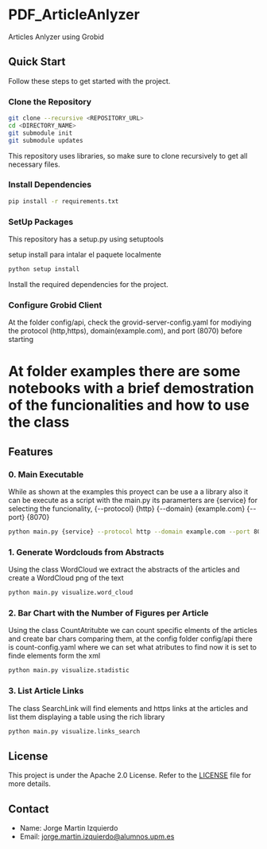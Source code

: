
# PDF_ArticleAnlyzer

Articles Anlyzer using Grobid


## Quick Start

Follow these steps to get started with the project.

### Clone the Repository

```bash
git clone --recursive <REPOSITORY_URL>
cd <DIRECTORY_NAME>
git submodule init
git submodule updates
```

This repository uses libraries, so make sure to clone recursively to get all necessary files.

### Install Dependencies

```bash
pip install -r requirements.txt
```


### SetUp Packages
 This repository has a setup.py using setuptools

setup install para intalar el paquete localmente
```bash
python setup install
```

Install the required dependencies for the project.

### Configure Grobid Client

At the folder config/api, check the grovid-server-config.yaml for modiying the protocol (http,https), domain(example.com), and port (8070) before starting


# At folder examples there are some notebooks with a brief demostration of the funcionalities and how to use the class

## Features

### 0. Main Executable

While as shown at the examples this proyect can be use a a library also it can be execute as a script with the main.py
its paramerters are  {service} for selecting the funcionality, {--protocol} {http}  {--domain} {example.com}  {--port} {8070}

```bash
python main.py {service} --protocol http --domain example.com --port 8070
```

### 1. Generate Wordclouds from Abstracts

Using the class WordCloud we extract the abstracts of the articles and create a WordCloud png of the text

```bash
python main.py visualize.word_cloud 
```


### 2. Bar Chart with the Number of Figures per Article

Using the class CountAtritubte we can count specific elments of the articles and create bar chars comparing them, at the config folder config/api there is count-config.yaml
where we can set what atributes to find now it is set to finde <figures> elements form the xml

```bash
python main.py visualize.stadistic 
```

### 3. List Article Links

The class SearchLink will find <ref> elements and https links at the articles and list them displaying a table using the rich library

```bash
python main.py visualize.links_search
```

## License

This project is under the Apache 2.0 License. Refer to the [LICENSE](LICENSE) file for more details.

## Contact

- Name: Jorge Martin Izquierdo
- Email: jorge.martin.izquierdo@alumnos.upm.es